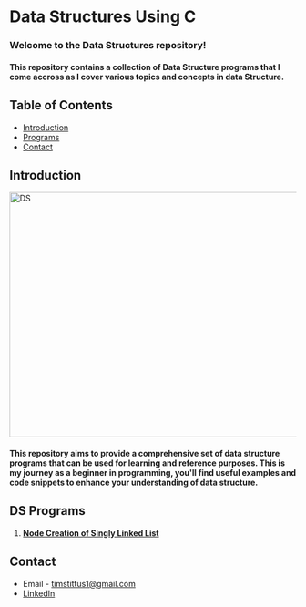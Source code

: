 # Data Structures Using C

<h3>Welcome to the Data Structures repository! </h3>
<h4>This repository contains a collection of Data Structure programs that I come accross as I cover various topics and concepts in data Structure.</h4>

## Table of Contents

- [Introduction](#introduction)
- [Programs](#programs)
- [Contact](#contact)

## Introduction

<img align="center" alt="DS" width="900" height="430" src="https://www.mygreatlearning.com/blog/wp-content/uploads/2020/07/BLOG-Images_7-7-2020-06.png">

<h4>This repository aims to provide a comprehensive set of data structure programs that can be used for learning and reference purposes. This is my journey as a beginner in programming, you'll find useful examples and code snippets to enhance your understanding of data structure.</h4>

## DS Programs

1. **[Node Creation of Singly Linked List](https://github.com/your-username/your-repo/blob/main/NodeCreationOfSinglyLinkedList.c)**
 
## Contact

- Email - timstittus1@gmail.com
- [LinkedIn](https://www.linkedin.com/in/tims-tittus/)
